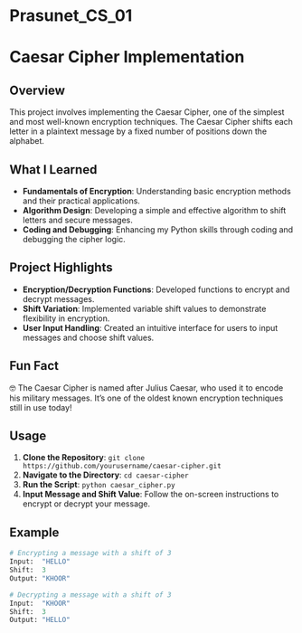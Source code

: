 # Prasunet_CS_01
# Caesar Cipher Implementation

## Overview
This project involves implementing the Caesar Cipher, one of the simplest and most well-known encryption techniques. The Caesar Cipher shifts each letter in a plaintext message by a fixed number of positions down the alphabet.

## What I Learned
- **Fundamentals of Encryption**: Understanding basic encryption methods and their practical applications.
- **Algorithm Design**: Developing a simple and effective algorithm to shift letters and secure messages.
- **Coding and Debugging**: Enhancing my Python skills through coding and debugging the cipher logic.

## Project Highlights
- **Encryption/Decryption Functions**: Developed functions to encrypt and decrypt messages.
- **Shift Variation**: Implemented variable shift values to demonstrate flexibility in encryption.
- **User Input Handling**: Created an intuitive interface for users to input messages and choose shift values.

## Fun Fact
🤓 The Caesar Cipher is named after Julius Caesar, who used it to encode his military messages. It’s one of the oldest known encryption techniques still in use today!

## Usage
1. **Clone the Repository**: `git clone https://github.com/yourusername/caesar-cipher.git`
2. **Navigate to the Directory**: `cd caesar-cipher`
3. **Run the Script**: `python caesar_cipher.py`
4. **Input Message and Shift Value**: Follow the on-screen instructions to encrypt or decrypt your message.

## Example
```python
# Encrypting a message with a shift of 3
Input:  "HELLO"
Shift:  3
Output: "KHOOR"

# Decrypting a message with a shift of 3
Input:  "KHOOR"
Shift:  3
Output: "HELLO"
